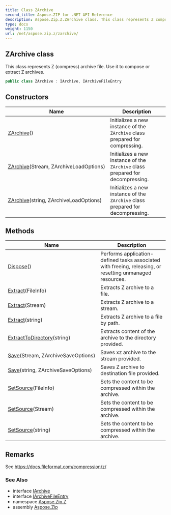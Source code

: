 ```yaml
---
title: Class ZArchive
second_title: Aspose.ZIP for .NET API Reference
description: Aspose.Zip.Z.ZArchive class. This class represents Z compress archive file. Use it to compose or extract Z archives
type: docs
weight: 1150
url: /net/aspose.zip.z/zarchive/
---
```

## ZArchive class

This class represents Z (compress) archive file. Use it to compose or extract Z archives.

```csharp
public class ZArchive : IArchive, IArchiveFileEntry
```

## Constructors

| Name | Description |
| --- | --- |
| [ZArchive](zarchive/#constructor)() | Initializes a new instance of the `ZArchive` class prepared for compressing. |
| [ZArchive](zarchive/#constructor_1)(Stream, ZArchiveLoadOptions) | Initializes a new instance of the `ZArchive` class prepared for decompressing. |
| [ZArchive](zarchive/#constructor_2)(string, ZArchiveLoadOptions) | Initializes a new instance of the `ZArchive` class prepared for decompressing. |

## Methods

| Name | Description |
| --- | --- |
| [Dispose](../../aspose.zip.z/zarchive/dispose/)() | Performs application-defined tasks associated with freeing, releasing, or resetting unmanaged resources. |
| [Extract](../../aspose.zip.z/zarchive/extract/#extract_1)(FileInfo) | Extracts Z archive to a file. |
| [Extract](../../aspose.zip.z/zarchive/extract/#extract_2)(Stream) | Extracts Z archive to a stream. |
| [Extract](../../aspose.zip.z/zarchive/extract/#extract)(string) | Extracts Z archive to a file by path. |
| [ExtractToDirectory](../../aspose.zip.z/zarchive/extracttodirectory/)(string) | Extracts content of the archive to the directory provided. |
| [Save](../../aspose.zip.z/zarchive/save/#save)(Stream, ZArchiveSaveOptions) | Saves xz archive to the stream provided. |
| [Save](../../aspose.zip.z/zarchive/save/#save_1)(string, ZArchiveSaveOptions) | Saves Z archive to destination file provided. |
| [SetSource](../../aspose.zip.z/zarchive/setsource/#setsource)(FileInfo) | Sets the content to be compressed within the archive. |
| [SetSource](../../aspose.zip.z/zarchive/setsource/#setsource_1)(Stream) | Sets the content to be compressed within the archive. |
| [SetSource](../../aspose.zip.z/zarchive/setsource/#setsource_2)(string) | Sets the content to be compressed within the archive. |

## Remarks

See https://docs.fileformat.com/compression/z/

### See Also

* interface [IArchive](../../aspose.zip/iarchive/)
* interface [IArchiveFileEntry](../../aspose.zip/iarchivefileentry/)
* namespace [Aspose.Zip.Z](../../aspose.zip.z/)
* assembly [Aspose.Zip](../../)


